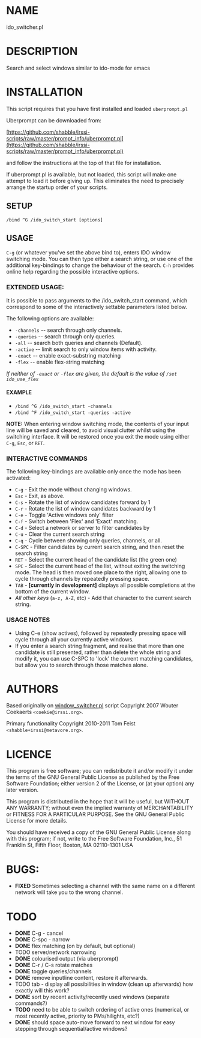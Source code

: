 # NAME

ido_switcher.pl

# DESCRIPTION 

Search and select windows similar to ido-mode for emacs

# INSTALLATION

This script requires that you have first installed and loaded `uberprompt.pl`

Uberprompt can be downloaded from:

[https://github.com/shabble/irssi-scripts/raw/master/prompt_info/uberprompt.pl](https://github.com/shabble/irssi-scripts/raw/master/prompt_info/uberprompt.pl)

and follow the instructions at the top of that file for installation.

If uberprompt.pl is available, but not loaded, this script will make one
attempt to load it before giving up.  This eliminates the need to precisely
arrange the startup order of your scripts.

## SETUP

`/bind ^G /ido_switch_start [options]`

## USAGE

`C-g` (or whatever you've set the above bind to), enters IDO window switching mode.
You can then type either a search string, or use one of the additional key-bindings
to change the behaviour of the search.  `C-h` provides online help regarding
the possible interactive options.

### EXTENDED USAGE:

It is possible to pass arguments to the /ido_switch_start command, which
correspond to some of the interactively settable parameters listed below.

The following options are available:

- `-channels` -- search through only channels.
- `-queries`  -- search through only queries.
- `-all`      -- search both queries and channels (Default).
- `-active`   -- limit search to only window items with activity.
- `-exact`    -- enable exact-substring matching
- `-flex`     -- enable flex-string matching

_If neither of `-exact` or `-flex` are given, the default is the value of
`/set ido_use_flex`_

#### EXAMPLE

- `/bind ^G /ido_switch_start -channels`
- `/bind ^F /ido_switch_start -queries -active`

__NOTE:__ When entering window switching mode, the contents of your input line will
be saved and cleared, to avoid visual clutter whilst using the switching
interface.  It will be restored once you exit the mode using either `C-g`, `Esc`,
or `RET`.

### INTERACTIVE COMMANDS

The following key-bindings are available only once the mode has been
activated:

- `C-g`   - Exit the mode without changing windows.
- `Esc`   - Exit, as above.
- `C-s`   - Rotate the list of window candidates forward by 1
- `C-r`   - Rotate the list of window candidates backward by 1
- `C-e`   - Toggle 'Active windows only' filter
- `C-f`   - Switch between 'Flex' and 'Exact' matching.
- `C-d`   - Select a network or server to filter candidates by
- `C-u`   - Clear the current search string
- `C-q`   - Cycle between showing only queries, channels, or all.
- `C-SPC` - Filter candidates by current search string, and then reset
                 the search string
- `RET`   - Select the current head of the candidate list (the green one)
- `SPC`   - Select the current head of the list, without exiting the
                 switching mode. The head is then moved one place to the right,
                 allowing one to cycle through channels by repeatedly pressing space.
- `TAB`   - __[currently in development]__ displays all possible completions
                 at the bottom of the current window.
- _All other keys_ (`a-z, A-Z`, etc) - Add that character to the current search
                        string.

### USAGE NOTES

- Using C-e (show actives), followed by repeatedly pressing space will cycle
   through all your currently active windows.
- If you enter a search string fragment, and realise that more than one candidate
   is still presented, rather than delete the whole string and modify it, you can
   use C-SPC to 'lock' the current matching candidates, but allow you to search
   through those matches alone.

# AUTHORS

Based originally on [window_switcher.pl](http://scripts.irssi.org/scripts/window_switcher.pl) script Copyright 2007 Wouter Coekaerts
`<coekie@irssi.org>`.

Primary functionality Copyright 2010-2011 Tom Feist
`<shabble+irssi@metavore.org>`.

# LICENCE

This program is free software; you can redistribute it and/or modify
it under the terms of the GNU General Public License as published by
the Free Software Foundation; either version 2 of the License, or
(at your option) any later version.

This program is distributed in the hope that it will be useful,
but WITHOUT ANY WARRANTY; without even the implied warranty of
MERCHANTABILITY or FITNESS FOR A PARTICULAR PURPOSE.  See the
GNU General Public License for more details.

You should have received a copy of the GNU General Public License
along with this program; if not, write to the Free Software
Foundation, Inc., 51 Franklin St, Fifth Floor, Boston, MA  02110-1301  USA

# BUGS:

- __FIXED__ Sometimes selecting a channel with the same name on a different
   network will take you to the wrong channel.

# TODO

- __DONE__ C-g - cancel
- __DONE__ C-spc - narrow
- __DONE__ flex matching (on by default, but optional)
- TODO server/network narrowing
- __DONE__ colourised output (via uberprompt)
- __DONE__ C-r / C-s rotate matches
- __DONE__ toggle queries/channels
- __DONE__ remove inputline content, restore it afterwards.
- TODO tab - display all possibilities in window (clean up afterwards)
how exactly will this work?
- __DONE__ sort by recent activity/recently used windows (separate commands?)
- __TODO__ need to be able to switch ordering of active ones (numerical, or most
recently active, priority to PMs/hilights, etc?)
- __DONE__ should space auto-move forward to next window for easy stepping
     through sequential/active windows?